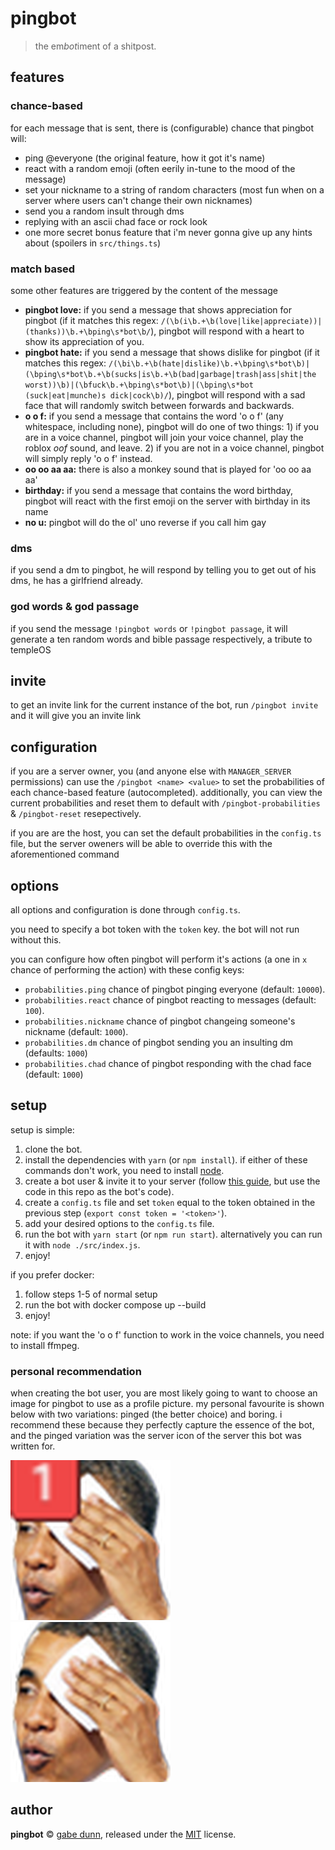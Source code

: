 # pingbot
> the em*bot*iment of a shitpost.

## features

### chance-based
for each message that is sent, there is (configurable) chance that pingbot will:
 - ping @everyone (the original feature, how it got it's name)
 - react with a random emoji (often eerily in-tune to the mood of the message)
 - set your nickname to a string of random characters (most fun when on a server where users can't change their own
     nicknames)
 - send you a random insult through dms
 - replying with an ascii chad face or rock look
 - one more secret bonus feature that i'm never gonna give up any hints about (spoilers in `src/things.ts`)

### match based
some other features are triggered by the content of the message
 - **pingbot love:** if you send a message that shows appreciation for pingbot (if it matches this regex:
		`/(\b(i\b.+\b(love|like|appreciate))|(thanks))\b.+\bping\s*bot\b/`), pingbot will respond with a heart
		to show its appreciation of you.
 - **pingbot hate:** if you send a message that shows dislike for pingbot (if it matches this regex:
 		`/(\bi\b.+\b(hate|dislike)\b.+\bping\s*bot\b)|(\bping\s*bot\b.+\b(sucks|is\b.+\b(bad|garbage|trash|ass|shit|the worst))\b)|(\bfuck\b.+\bping\s*bot\b)|(\bping\s*bot (suck|eat|munche)s dick|cock\b)/`),
		pingbot will respond with a sad face that will randomly switch between forwards and backwards.
 - **o o f:** if you send a message that contains the word 'o o f' (any whitespace, including none),
 		pingbot will do one of two things: 1) if you are in a voice channel, pingbot will join your voice
		channel, play the roblox *oof* sound, and leave. 2) if you are not in a voice channel, pingbot
		will simply reply 'o o f' instead.
 - **oo oo aa aa:** there is also a monkey sound that is played for 'oo oo aa aa'
 - **birthday:** if you send a message that contains the word birthday, pingbot will react with
 		the first emoji on the server with birthday in its name
 - **no u:** pingbot will do the ol' uno reverse if you call him gay

### dms
if you send a dm to pingbot, he will respond by telling you to get out of his dms, he has a girlfriend already.

### god words & god passage
if you send the message `!pingbot words` or `!pingbot passage`, it will generate a ten random words and bible
passage respectively, a tribute to templeOS

## invite
to get an invite link for the current instance of the bot, run `/pingbot invite` and it will give you an
invite link

## configuration
if you are a server owner, you (and anyone else with `MANAGER_SERVER` permissions) can use the `/pingbot <name> <value>`
to set the probabilities of each chance-based feature (autocompleted). additionally, you can view the current probabilities
and reset them to default with `/pingbot-probabilities` & `/pingbot-reset` resepectively.

if you are are the host, you can set the default probabilities in the `config.ts` file, but the server oweners
will be able to override this with the aforementioned command

## options
all options and configuration is done through `config.ts`.

you need to specify a bot token with the `token` key. the bot will not run without this.

you can configure how often pingbot will perform it's actions (a one in `x` chance of performing the action) with these
config keys:
 - `probabilities.ping` chance of pingbot pinging everyone (default: `10000`).
 - `probabilities.react` chance of pingbot reacting to messages (default: `100`).
 - `probabilities.nickname` chance of pingbot changeing someone's nickname (default: `1000`).
 - `probabilities.dm` chance of pingbot sending you an insulting dm (defaults: `1000`)
 - `probabilities.chad` chance of pingbot responding with the chad face (default: `1000`)

## setup
setup is simple:
 1. clone the bot.
 2. install the dependencies with `yarn` (or `npm install`). if either of these commands don't work, you need to install
 [node][2].
 3. create a bot user & invite it to your server (follow [this guide][1], but use the code in this repo as the bot's
 code).
 4. create a `config.ts` file and set `token` equal to the token obtained in the previous step (`export const token = '<token>'`).
 5. add your desired options to the `config.ts` file.
 6. run the bot with `yarn start` (or `npm run start`). alternatively you can run it with `node ./src/index.js`.
 7. enjoy!

 if you prefer docker:
 1. follow steps 1-5 of normal setup
 2. run the bot with docker compose up --build
 3. enjoy!

[1]: https://www.howtogeek.com/364225/how-to-make-your-own-discord-bot/
[2]: https://nodejs.org

note: if you want the 'o o f' function to work in the voice channels, you need to install ffmpeg.

### personal recommendation
when creating the bot user, you are most likely going to want to choose an image for pingbot to use as a profile
picture. my personal favourite is shown below with two variations: pinged (the better choice) and boring. i
recommend these because they perfectly capture the essence of the bot, and the pinged variation was
the server icon of the server this bot was written for.

![pingbot pinged][pinged]
![pingbot boring][boring]

[pinged]: resources/pingbot.png
[boring]: resources/pingbot-boring.png

## author
**pingbot** © [gabe dunn](https://github.com/redxtech), released under the [MIT](./license.md) license.

